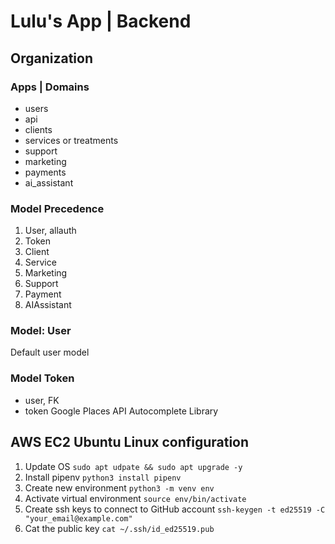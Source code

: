# Lulu's App | Backend

## Organization

### Apps | Domains

- users
- api
- clients
- services or treatments
- support
- marketing
- payments
- ai_assistant

### Model Precedence 
1. User, allauth
2. Token
3. Client
4. Service
5. Marketing
6. Support
7. Payment
8. AIAssistant

### Model: User
Default user model

### Model Token 
- user, FK
- token Google Places API Autocomplete Library

## AWS EC2 Ubuntu Linux configuration
1. Update OS `sudo apt udpate && sudo apt upgrade -y` 
2. Install pipenv `python3 install pipenv` 
3. Create new environment `python3 -m venv env`
4. Activate virtual environment `source env/bin/activate`
5. Create ssh keys to connect to GitHub account `ssh-keygen -t ed25519 -C "your_email@example.com"`
6. Cat the public key `cat ~/.ssh/id_ed25519.pub`